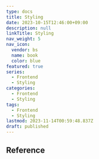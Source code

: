 ```yaml
---
type: docs
title: Styling
date: 2023-10-15T12:46:00+09:00
description: null
linkTitle: Styling
nav_weight: 5
nav_icon:
  vendor: bs
  name: book
  color: blue
featured: true
series:
  - Frontend
  - Styling
categories:
  - Frontend
  - Styling
tags:
  - Frontend
  - Styling
lastmod: 2023-11-14T00:59:48.837Z
draft: published
---
```


## Reference
